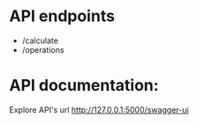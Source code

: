 # API endpoints
  - /calculate
  - /operations

# API documentation:

Explore API's url http://127.0.0.1:5000/swagger-ui